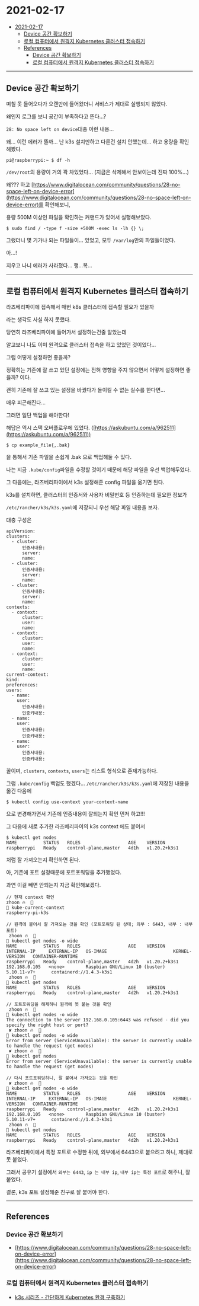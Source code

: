 # 2021-02-17

- [2021-02-17](#2021-02-17)
  - [Device 공간 확보하기](#device-공간-확보하기)
  - [로컬 컴퓨터에서 원격지 Kubernetes 클러스터 접속하기](#로컬-컴퓨터에서-원격지-kubernetes-클러스터-접속하기)
  - [References](#references)
    - [Device 공간 확보하기](#device-공간-확보하기-1)
    - [로컬 컴퓨터에서 원격지 Kubernetes 클러스터 접속하기](#로컬-컴퓨터에서-원격지-kubernetes-클러스터-접속하기-1)

---

## Device 공간 확보하기

며칠 못 들어오다가 오랜만에 들어왔더니 서비스가 제대로 실행되지 않았다.

왜인지 로그를 보니 공간이 부족하다고 뜬다...?

`28: No space left on device`대충 이런 내용...

왜... 이런 에러가 뜰까... 난 k3s 설치만하고 다른건 설치 안했는데... 하고 용량을 확인해봤다.

```
pi@raspberrypi:~ $ df -h
```

`/dev/root`의 용량이 거의 꽉 차있었다... (지금은 삭제해서 안보이는데 진짜 100%...)

왜??? 하고 [https://www.digitalocean.com/community/questions/28-no-space-left-on-device-error](https://www.digitalocean.com/community/questions/28-no-space-left-on-device-error)를 확인해보니,

용량 500M 이상인 파일을 확인하는 커맨드가 있어서 실행해보았다.

```
$ sudo find / -type f -size +500M -exec ls -lh {} \;
```

그랬더니 몇 기가나 되는 파일들이... 있었고, 모두 `/var/log`안의 파일들이었다.

아...!

지우고 나니 에러가 사라졌다... 행...복...

---

## 로컬 컴퓨터에서 원격지 Kubernetes 클러스터 접속하기

라즈베리파이에 접속해서 매번 k8s 클러스터에 접속할 필요가 있을까

라는 생각도 사실 하지 못했다.

당연히 라즈베리파이에 들어가서 설정하는건줄 알았는데

알고보니 나도 이미 원격으로 클러스터 접속을 하고 있었던 것이었다...

그럼 어떻게 설정하면 좋을까?

정확히는 기존에 잘 쓰고 있던 설정에는 전혀 영향을 주지 않으면서 어떻게 설정하면 좋을까? 이다.

괜히 기존에 잘 쓰고 있는 설정을 바꿨다가 돌이킬 수 없는 실수를 한다면...

매우 피곤해진다...

그러면 일단 백업을 해야한다!

해답은 역시 스택 오버플로우에 있었다. ([https://askubuntu.com/a/962511](https://askubuntu.com/a/962511))

```
$ cp example_file{,.bak}
```

을 통해서 기존 파일을 손쉽게 .bak 으로 백업해둘 수 있다.

나는 지금 `.kube/config`파일을 수정할 것이기 때문에 해당 파일을 우선 백업해두었다.

그 다음에는, 라즈베리파이에서 k3s 설정해준 config 파일을 옮기면 된다.

k3s를 설치하면, 클러스터의 인증서와 사용자 비밀번호 등 인증하는데 필요한 정보가

`/etc/rancher/k3s/k3s.yaml`에 저장되니 우선 해당 파일 내용을 보자.

대충 구성은

```
apiVersion:
clusters:
  - cluster:
      인증서내용:
      server:
      name:
  - cluster:
      인증서내용:
      server:
      name:
  - cluster:
      인증서내용:
      server:
      name:
contexts:
  - context:
      cluster:
      user:
      name:
  - context:
      cluster:
      user:
      name:
  - context:
      cluster:
      user:
      name:
current-context:
kind:
preferences:
users:
  - name:
    user:
      인증서내용:
      인증키내용:
  - name:
    user:
      인증서내용:
      인증키내용:
  - name:
    user:
      인증서내용:
      인증키내용:
```

꼴이며, `clusters`, `contexts`, `users`는 리스트 형식으로 존재가능하다.

그럼 `.kube/config` 백업도 했겠다... `/etc/rancher/k3s/k3s.yaml`에 저장된 내용을 옮긴 다음에

```
$ kubectl config use-context your-context-name
```

으로 변경해가면서 기존에 인증내용이 잘되는지 확인 먼저 하고!!!

그 다음에 새로 추가한 라즈베리파이의 k3s context 에도 붙어서

```
$ kubectl get nodes
NAME          STATUS   ROLES                  AGE    VERSION
raspberrypi   Ready    control-plane,master   4d1h   v1.20.2+k3s1
```

처럼 잘 가져오는지 확인하면 된다.

아, 기존에 포트 설정때문에 포트포워딩을 추가했었다.

과연 이걸 빼면 안되는지 지금 확인해보겠다.

```
// 현재 context 확인
zhoon 🔥  
 kube-current-context
raspberry-pi-k3s

// 원격에 붙어서 잘 가져오는 것을 확인 (포트포워딩 된 상태; 외부 : 6443, 내부 : 내부포트)
 zhoon 🔥  
 kubectl get nodes -o wide
NAME          STATUS   ROLES                  AGE    VERSION        INTERNAL-IP     EXTERNAL-IP   OS-IMAGE                         KERNEL-VERSION   CONTAINER-RUNTIME
raspberrypi   Ready    control-plane,master   4d2h   v1.20.2+k3s1   192.168.0.105   <none>        Raspbian GNU/Linux 10 (buster)   5.10.11-v7+      containerd://1.4.3-k3s1
 zhoon 🔥  
 kubectl get nodes
NAME          STATUS   ROLES                  AGE    VERSION
raspberrypi   Ready    control-plane,master   4d2h   v1.20.2+k3s1

// 포트포워딩을 해제하니 원격에 못 붙는 것을 확인
 zhoon 🔥  
 kubectl get nodes -o wide
The connection to the server 192.168.0.105:6443 was refused - did you specify the right host or port?
 ✘ zhoon 🔥  
 kubectl get nodes -o wide
Error from server (ServiceUnavailable): the server is currently unable to handle the request (get nodes)
 ✘ zhoon 🔥  
 kubectl get nodes
Error from server (ServiceUnavailable): the server is currently unable to handle the request (get nodes)

// 다시 포트포워딩하니, 잘 붙어서 가져오는 것을 확인
 ✘ zhoon 🔥  
 kubectl get nodes -o wide
NAME          STATUS   ROLES                  AGE    VERSION        INTERNAL-IP     EXTERNAL-IP   OS-IMAGE                         KERNEL-VERSION   CONTAINER-RUNTIME
raspberrypi   Ready    control-plane,master   4d2h   v1.20.2+k3s1   192.168.0.105   <none>        Raspbian GNU/Linux 10 (buster)   5.10.11-v7+      containerd://1.4.3-k3s1
 zhoon 🔥  
 kubectl get nodes
NAME          STATUS   ROLES                  AGE    VERSION
raspberrypi   Ready    control-plane,master   4d2h   v1.20.2+k3s1
```

라즈베리파이에서 특정 포트로 수정한 뒤에, 외부에서 6443으로 붙으려고 하니, 제대로 못 붙었다.

그래서 공유기 설정에서 `외부는 6443`, `ip 는 내부 ip`, `내부 ip는 특정 포트`로 해주니, 잘 붙었다.

결론, k3s 포트 설정해준 친구로 잘 붙어야 한다.

---

## References

### Device 공간 확보하기

- [https://www.digitalocean.com/community/questions/28-no-space-left-on-device-error](https://www.digitalocean.com/community/questions/28-no-space-left-on-device-error)

### 로컬 컴퓨터에서 원격지 Kubernetes 클러스터 접속하기

- [k3s 시리즈 - 간단하게 Kubernetes 환경 구축하기](https://si.mpli.st/dev/2020-01-01-easy-k8s-with-k3s/)
